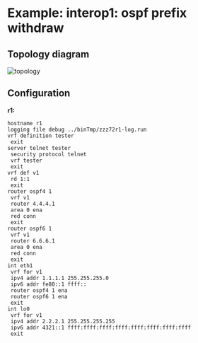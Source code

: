# Example: interop1: ospf prefix withdraw

## **Topology diagram**

![topology](/img/intop1-ospf08.tst.png)

## **Configuration**

**r1:**
```
hostname r1
logging file debug ../binTmp/zzz72r1-log.run
vrf definition tester
 exit
server telnet tester
 security protocol telnet
 vrf tester
 exit
vrf def v1
 rd 1:1
 exit
router ospf4 1
 vrf v1
 router 4.4.4.1
 area 0 ena
 red conn
 exit
router ospf6 1
 vrf v1
 router 6.6.6.1
 area 0 ena
 red conn
 exit
int eth1
 vrf for v1
 ipv4 addr 1.1.1.1 255.255.255.0
 ipv6 addr fe80::1 ffff::
 router ospf4 1 ena
 router ospf6 1 ena
 exit
int lo0
 vrf for v1
 ipv4 addr 2.2.2.1 255.255.255.255
 ipv6 addr 4321::1 ffff:ffff:ffff:ffff:ffff:ffff:ffff:ffff
 exit
```
